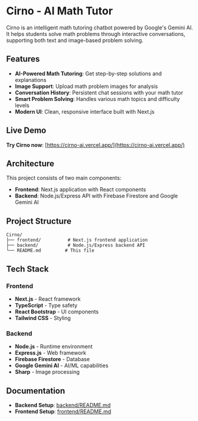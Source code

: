 # Cirno - AI Math Tutor

Cirno is an intelligent math tutoring chatbot powered by Google's Gemini AI. It helps students solve math problems through interactive conversations, supporting both text and image-based problem solving.

## Features

- **AI-Powered Math Tutoring**: Get step-by-step solutions and explanations
- **Image Support**: Upload math problem images for analysis
- **Conversation History**: Persistent chat sessions with your math tutor
- **Smart Problem Solving**: Handles various math topics and difficulty levels
- **Modern UI**: Clean, responsive interface built with Next.js

## Live Demo

**Try Cirno now**: [https://cirno-ai.vercel.app/](https://cirno-ai.vercel.app/)

## Architecture

This project consists of two main components:

- **Frontend**: Next.js application with React components
- **Backend**: Node.js/Express API with Firebase Firestore and Google Gemini AI

## Project Structure

```
Cirno/
├── frontend/          # Next.js frontend application
├── backend/           # Node.js/Express backend API
└── README.md         # This file
```

## Tech Stack

### Frontend
- **Next.js** - React framework
- **TypeScript** - Type safety
- **React Bootstrap** - UI components
- **Tailwind CSS** - Styling

### Backend
- **Node.js** - Runtime environment
- **Express.js** - Web framework
- **Firebase Firestore** - Database
- **Google Gemini AI** - AI/ML capabilities
- **Sharp** - Image processing

## Documentation

- **Backend Setup**: [backend/README.md](backend/README.md)
- **Frontend Setup**: [frontend/README.md](frontend/README.md)